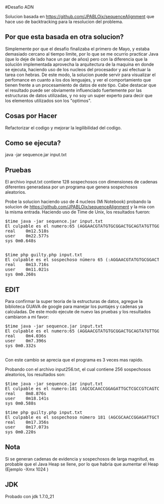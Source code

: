 #Desafio ADN

Solucion basada en https://github.com/JPABLOix/sequenceAlignment que hace uso de backtracking para la resolucion del problema.

## Por que esta basada en otra solucion?

Simplemente por que el desafio finalizaba el primero de Mayo, y estaba demasiado cercano al tiempo limite, por lo que se me ocurrio practicar Java (que lo deje de lado hace un par de años) pero con la diferencia que la solución implementada aprovecha la arquitectura de la maquina en donde se ejecuta, haciendo uso de los nucleos del procesador y asi efectuar la tarea con hebras. De este modo, la solucion puede servir para visualizar  el perfomance en cuanto a los dos lenguajes, y ver el comportamiento que tienen frente a un procesamiento de datos de este tipo. Cabe destacar que el resultado puede ser obviamente influenciado fuertemente por las estructuras de datos utilizadas, y no soy un super experto para decir que los elementos utilizados son los "optimos".

## Cosas por Hacer

Refactorizar el codigo y mejorar la legilibilidad del codigo.

## Como se ejecuta?

java -jar sequence.jar input.txt

## Pruebas

El archivo input.txt contiene 128 sospechosos con dimensiones de cadenas diferentes generadasa por un programa que genera sospechosos aleatorios.

Probe la solucion haciendo uso de 4 nucleos (Mi Notebook) probando la solucion de https://github.com/JPABLOix/sequenceAlignment  y la mia con la misma entrada. Haciendo uso de Time de Unix, los resultados fueron:

 <pre>
$time java -jar sequence.jar input.txt
El culpable es el numero:65 (AGGAACGTATGTGCGGACTGCAGTATGTTGGGTCTGGCTGATAAATTAATCGACTGGTTGGCGAATCCACGATGCAGTGTTATAGAGCGGTTGCCTCGTGGG)
real    0m12.518s
user    0m22.577s
sys 0m0.648s
 </pre>

<pre>
$time php guilty.php input.txt
El culpable es el sospechoso número 65 (:AGGAACGTATGTGCGGACTGCAGTATGTTGGGTCTGGCTGATAAATTAATCGACTGGTTGGCGAATCCACGATGCAGTGTTATAGAGCGGTTGCCTCGTGGG).
real    0m13.716s
user    0m11.021s
sys 0m0.260s
</pre>

## EDIT

Para confirmar la super teoria de la estructuras de datos, agregue la biblioteca GUAVA de google para manejar los puntajes y cadenas ya calculadas. De este modo ejecute de nuevo las pruebas y los resultados cambiaron a mi favor:

 <pre>
$time java -jar sequence.jar input.txt
El culpable es el numero:65 (AGGAACGTATGTGCGGACTGCAGTATGTTGGGTCTGGCTGATAAATTAATCGACTGGTTGGCGAATCCACGATGCAGTGTTATAGAGCGGTTGCCTCGTGGG)
real    0m4.036s
user    0m7.396s
sys 0m0.332s
 </pre>

 Con este cambio se aprecia que el programa es 3 veces mas rapido.

 Probando con el archivo input256.txt, el cual contiene 256 sospechosos aleatorios, los resultados son:

<pre>
$time java -jar sequence.jar input.txt
El culpable es el numero:181 (AGCGCAACCGGAGATTGCTCGCCGTCAGTCTTGCGCTCTTTCGAGGAGATTTGGTACGATAGGTCAAACCGCGCCGCGAACTGCAGATAGCGGGAGTAGCCTGCGATGAGGCAC)
real    0m8.876s
user    0m18.141s
sys 0m0.588s
</pre>

<pre>
$time php guilty.php input.txt
El culpable es el sospechoso número 181 (AGCGCAACCGGAGATTGCTCGCCGTCAGTCTTGCGCTCTTTCGAGGAGATTTGGTACGATAGGTCAAACCGCGCCGCGAACTGCAGATAGCGGGAGTAGCCTGCGATGAGGCAC).
real    0m17.356s
user    0m17.073s
sys 0m0.220s
</pre>

## Nota
Si se generan cadenas de evidencia y sospechosos de larga magnitud, es probable que el Java Heap se llene, por lo que habria que aumentar el Heap (Ejemplo -Xmx 1024 )

## JDK
Probado con jdk 1.7.0_21

